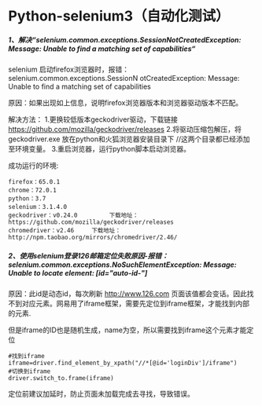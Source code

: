 # Python-selenium3（自动化测试）
##### 1、解决“selenium.common.exceptions.SessionNotCreatedException: Message: Unable to find a matching set of capabilities“

selenium 启动firefox浏览器时，报错：selenium.common.exceptions.SessionN otCreatedException:   Message: Unable to find a matching set of capabilities

原因：如果出现如上信息，说明firefox浏览器版本和浏览器驱动版本不匹配。

解决方法：
1.更换较低版本geckodriver驱动，下载链接 https://github.com/mozilla/geckodriver/releases
2.将驱动压缩包解压，将geckodriver.exe 放在python和火狐浏览器安装目录下 //这两个目录都已经添加至环境变量。
3.重启浏览器，运行python脚本启动浏览器。

成功运行的环境:
```
firefox：65.0.1
chrome：72.0.1
python：3.7
selenium：3.1.4.0              
geckodriver：v0.24.0         下载地址：https://github.com/mozilla/geckodriver/releases
chromedriver：v2.46	   下载地址：http://npm.taobao.org/mirrors/chromedriver/2.46/
```


#####	2、使用selenium登录126邮箱定位失败原因-报错：selenium.common.exceptions.NoSuchElementException: Message: Unable to locate element: [id="auto-id-"]

原因：此id是动态id，每次刷新 http://www.126.com 页面该值都会变话。因此找不到对应元素。网易用了iframe框架，需要先定位到iframe框架，才能找到内部的元素.

但是iframe的ID也是随机生成，name为空，所以需要找到iframe这个元素才能定位

```
#找到iframe
iframe=driver.find_element_by_xpath("//*[@id='loginDiv']/iframe")
#切换到iframe
driver.switch_to.frame(iframe)
```

定位前建议加延时，防止页面未加载完成去寻找，导致错误。

